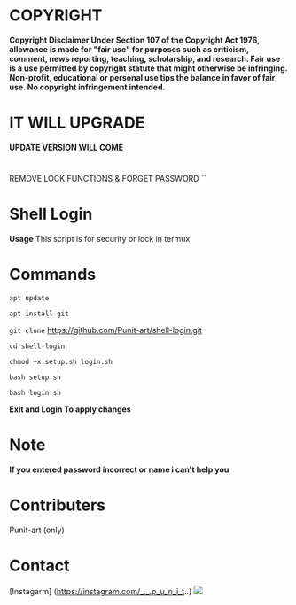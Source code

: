 
# COPYRIGHT
**Copyright Disclaimer Under Section 107 of the Copyright Act 1976, allowance is made for "fair use" for purposes such as criticism, comment, news reporting, teaching, scholarship, and research. Fair use is a use permitted by copyright statute that might otherwise be infringing. Non-profit, educational or personal use tips the balance in favor of fair use. No copyright infringement intended.**
# IT WILL UPGRADE
**UPDATE VERSION WILL COME**
#
REMOVE LOCK FUNCTIONS
        &
FORGET PASSWORD
``
#
# Shell Login


**Usage**
This script is for security or lock in termux



# Commands

``apt update``

``apt install git ``

``git clone`` https://github.com/Punit-art/shell-login.git

``cd shell-login``

``chmod +x setup.sh login.sh``

``bash setup.sh``

``bash login.sh``



**Exit and Login To apply changes**
# Note

**If you entered password incorrect or name i can't help you**

# Contributers
Punit-art (only)

# Contact 

[Instagarm] (https://instagram.com/_._.p_u_n_i_t._._) <img src="https://instagram.fidr1-1.fna.fbcdn.net/v/t51.2885-19/s150x150/120296204_636866290360472_8906644743150467806_n.jpg?_nc_ht=instagram.fidr1-1.fna.fbcdn.net&_nc_cat=108&_nc_ohc=pKgEpIWpSN8AX_6qNGE&edm=ABfd0MgBAAAA&ccb=7-4&oh=a63a4f006dad761b8981cfba3658be7b&oe=61B586B2&_nc_sid=7bff83"/>

